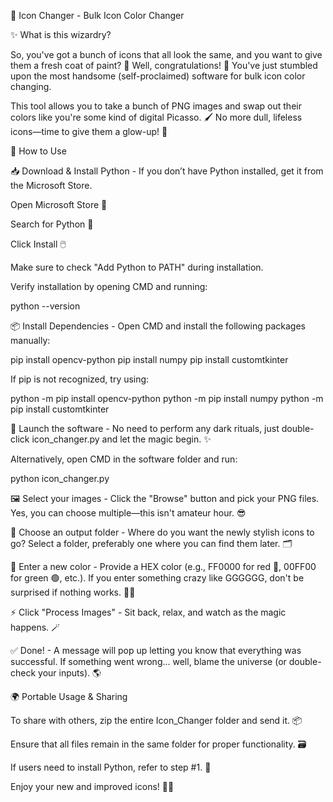 🎨 Icon Changer - Bulk Icon Color Changer

✨ What is this wizardry?

So, you've got a bunch of icons that all look the same, and you want to give them a fresh coat of paint? 🎨 Well, congratulations! 🎉 You've just stumbled upon the most handsome (self-proclaimed) software for bulk icon color changing.

This tool allows you to take a bunch of PNG images and swap out their colors like you're some kind of digital Picasso. 🖌️ No more dull, lifeless icons—time to give them a glow-up! 💫

🚀 How to Use

📥 Download & Install Python - If you don’t have Python installed, get it from the Microsoft Store.

Open Microsoft Store 🏬

Search for Python 🔎

Click Install 🖱️

Make sure to check "Add Python to PATH" during installation.

Verify installation by opening CMD and running:

python --version

📦 Install Dependencies - Open CMD and install the following packages manually:

pip install opencv-python
pip install numpy
pip install customtkinter

If pip is not recognized, try using:

python -m pip install opencv-python
python -m pip install numpy
python -m pip install customtkinter

🚀 Launch the software - No need to perform any dark rituals, just double-click icon_changer.py and let the magic begin. ✨

Alternatively, open CMD in the software folder and run:

python icon_changer.py

🖼️ Select your images - Click the "Browse" button and pick your PNG files. Yes, you can choose multiple—this isn't amateur hour. 😎

📂 Choose an output folder - Where do you want the newly stylish icons to go? Select a folder, preferably one where you can find them later. 🗂️

🎨 Enter a new color - Provide a HEX color (e.g., FF0000 for red 🔴, 00FF00 for green 🟢, etc.). If you enter something crazy like GGGGGG, don't be surprised if nothing works. 🤦‍♂️

⚡ Click "Process Images" - Sit back, relax, and watch as the magic happens. 🪄

✅ Done! - A message will pop up letting you know that everything was successful. If something went wrong... well, blame the universe (or double-check your inputs). 🌎

🌍 Portable Usage & Sharing

To share with others, zip the entire Icon_Changer folder and send it. 📦

Ensure that all files remain in the same folder for proper functionality. 🗃️

If users need to install Python, refer to step #1. 🐍

Enjoy your new and improved icons! 🚀🎨

